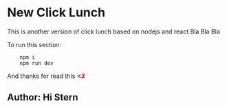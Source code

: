 # New Click Lunch
This is another version of click lunch based on nodejs and react
Bla Bla Bla

To run this section:
~~~
    npm i
    npm run dev
~~~
And thanks for read this <font color='red'>***<3***</font>

## Author: Hi Stern